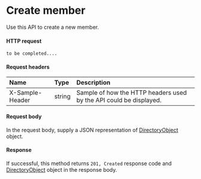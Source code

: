 # Create member

Use this API to create a new member.
#### HTTP request
```http
to be completed....
```
#### Request headers
| Name       | Type | Description|
|:---------------|:--------|:----------|
| X-Sample-Header  | string  | Sample of how the HTTP headers used by the API could be displayed.|

#### Request body
In the request body, supply a JSON representation of [DirectoryObject]('../api/directoryobject.md') object.


#### Response
If successful, this method returns `201, Created` response code and [DirectoryObject](../resources/directoryobject.md) object in the response body.
